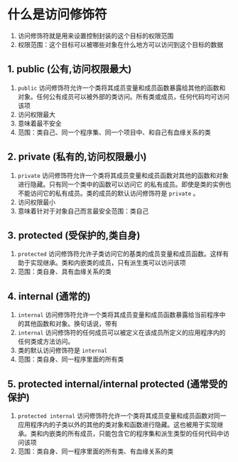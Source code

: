 # 什么是访问修饰符

1. 访问修饰符就是用来设置控制封装的这个目标的权限范围
2. 权限范围：这个目标可以被哪些对象在什么地方可以访问到这个目标的数据

## 1. public (公有,访问权限最大)

1. `public` 访问修饰符允许一个类将其成员变量和成员函数暴露给其他的函数和对象。任何公有成员可以被外部的类访问。所有类或成员，任何代码均可访问该项
2. 访问权限最大
3. 意味着最不安全
4. 范围：类自己、同一个程序集、同一个项目中、和自己有血缘关系的类

## 2. private (私有的,访问权限最小)

1. `private` 访问修饰符允许一个类将其成员变量和成员函数对其他的函数和对象进行隐藏。只有同一个类中的函数可以访问它 的私有成员。即使是类的实例也不能访问它的私有成员。类的成员的默认访问修饰符是 `private` 。
2. 访问权限最小
3. 意味着针对于对象自己而言最安全范围：类自己

## 3. protected (受保护的,类自身)

1. `protected` 访问修饰符允许子类访问它的基类的成员变量和成员函数。这样有助于实现继承。类和内嵌类的成员，只有派生类可以访问该项
2. 范围：类自身、具有血缘关系的类

## 4. internal (通常的)

1. `internal` 访问修饰符允许一个类将其成员变量和成员函数暴露给当前程序中的其他函数和对象。换句话说，带有
2. `internal` 访问修饰符的任何成员可以被定义在该成员所定义的应用程序内的任何类或方法访问。
3. 类的默认访问修饰符是 `internal`
4. 范围：类自身、同一程序里面的所有类

## 5. protected internal/internal protected (通常受的保护)

1. `protected internal` 访问修饰符允许一个类将其成员变量和成员函数对同一应用程序内的子类以外的其他的类对象和函数进行隐藏。这也被用于实现继承。类和内嵌类的所有成员，只能包含它的程序集和派生类型的任何代码中访问该项
2. 范围：类自身、同一程序里面的所有类、有血缘关系的类

<!-- https://blog.csdn.net/qq_44858151/article/details/103791200 -->
